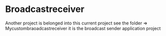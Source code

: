 # Broadcastreceiver
Another project is belonged into this current project
see the folder =>  Mycustombraoadcastreceiver
it is the broadcast sender application project

